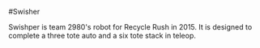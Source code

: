 #Swisher

Swishper is team 2980's robot for Recycle Rush in 2015. It is designed to complete a three tote auto and a six tote stack in teleop. 

